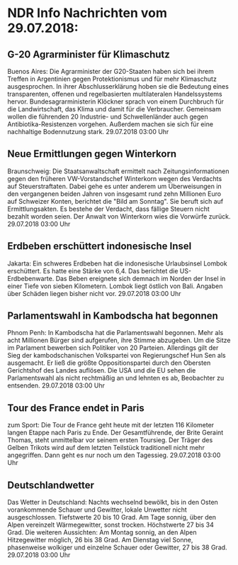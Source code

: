# NDR Info Nachrichten vom 29.07.2018:


## G-20 Agrarminister für Klimaschutz
Buenos Aires: Die Agrarminister der G20-Staaten haben sich bei ihrem Treffen in Argentinien gegen Protektionismus und für mehr Klimaschutz ausgesprochen. In ihrer Abschlusserklärung hoben sie die Bedeutung eines transparenten, offenen und regelbasierten multilateralen Handelssystems hervor. Bundesagrarministerin Klöckner sprach von einem Durchbruch für die Landwirtschaft, das Klima und damit für die Verbraucher. Gemeinsam wollen die führenden 20 Industrie- und Schwellenländer auch gegen Antibiotika-Resistenzen vorgehen. Außerdem machen sie sich für eine nachhaltige Bodennutzung stark. 29.07.2018 03:00 Uhr 

## Neue Ermittlungen gegen Winterkorn
Braunschweig: Die Staatsanwaltschaft ermittelt nach Zeitungsinformationen gegen den früheren VW-Vorstandschef Winterkorn wegen des Verdachts auf Steuerstraftaten. Dabei gehe es unter anderem um Überweisungen in den vergangenen beiden Jahren von insgesamt rund zehn Millionen Euro auf Schweizer Konten, berichtet die "Bild am Sonntag". Sie beruft sich auf Ermittlungsakten. Es bestehe der Verdacht, dass fällige Steuern nicht bezahlt worden seien. Der Anwalt von Winterkorn wies die Vorwürfe zurück. 29.07.2018 03:00 Uhr 

## Erdbeben erschüttert indonesische Insel
Jakarta: Ein schweres Erdbeben hat die indonesische Urlaubsinsel Lombok erschüttert. Es hatte eine Stärke von 6,4. Das berichtet die US-Erdbebenwarte. Das Beben ereignete sich demnach im Norden der Insel in einer Tiefe von sieben Kilometern. Lombok liegt östlich von Bali. Angaben über Schäden liegen bisher nicht vor. 29.07.2018 03:00 Uhr 

## Parlamentswahl in Kambodscha hat begonnen
Phnom Penh: In Kambodscha hat die Parlamentswahl begonnen. Mehr als acht Millionen Bürger sind aufgerufen, ihre Stimme abzugeben. Um die Sitze im Parlament bewerben sich Politiker von 20 Parteien. Allerdings gilt der Sieg der kambodschanischen Volkspartei von Regierungschef Hun Sen als ausgemacht. Er ließ die größte Oppositionspartei durch den Obersten Gerichtshof des Landes auflösen. Die USA und die EU sehen die Parlamentswahl als nicht rechtmäßig an und lehnten es ab, Beobachter zu entsenden. 29.07.2018 03:00 Uhr 

## Tour des France endet in Paris
zum Sport: Die Tour de France geht heute mit der letzten 116 Kilometer langen Etappe nach Paris zu Ende. Der Gesamtführende, der Brite Geraint Thomas, steht unmittelbar vor seinem ersten Toursieg. Der Träger des Gelben Trikots wird auf dem letzten Teilstück traditionell nicht mehr angegriffen. Dann geht es nur noch um den Tagessieg. 29.07.2018 03:00 Uhr 

## Deutschlandwetter
Das Wetter in Deutschland:
Nachts wechselnd bewölkt, bis in den Osten vorankommende Schauer und Gewitter, lokale Unwetter nicht ausgeschlossen. Tiefstwerte 20 bis 10 Grad. Am Tage sonnig, über den Alpen vereinzelt Wärmegewitter, sonst trocken. Höchstwerte 27 bis 34 Grad. Die weiteren Aussichten: Am Montag sonnig, an den Alpen Hitzegewitter möglich, 26 bis 38 Grad. Am Dienstag viel Sonne, phasenweise wolkiger und einzelne Schauer oder Gewitter, 27 bis 38 Grad. 29.07.2018 03:00 Uhr 
